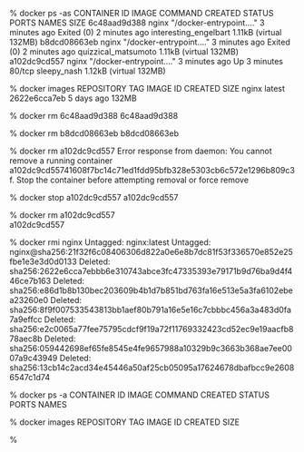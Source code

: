 % docker ps -as
    CONTAINER ID        IMAGE               COMMAND                  CREATED             STATUS                     PORTS               NAMES                   SIZE
    6c48aad9d388        nginx               "/docker-entrypoint.…"   3 minutes ago       Exited (0) 2 minutes ago                       interesting_engelbart   1.11kB (virtual 132MB)
    b8dcd08663eb        nginx               "/docker-entrypoint.…"   3 minutes ago       Exited (0) 2 minutes ago                       quizzical_matsumoto     1.11kB (virtual 132MB)
    a102dc9cd557        nginx               "/docker-entrypoint.…"   3 minutes ago       Up 3 minutes               80/tcp              sleepy_nash             1.12kB (virtual 132MB)

% docker images
    REPOSITORY          TAG                 IMAGE ID            CREATED             SIZE
    nginx               latest              2622e6cca7eb        5 days ago          132MB

% docker rm 6c48aad9d388 
    6c48aad9d388

% docker rm b8dcd08663eb
    b8dcd08663eb

% docker rm a102dc9cd557 
    Error response from daemon: You cannot remove a running container a102dc9cd55741608f7bc14c71ed1fdd95bfb328e5303cb6c572e1296b809c3f. Stop the container before attempting removal or force remove

% docker stop a102dc9cd557 
    a102dc9cd557

% docker rm a102dc9cd557   
    a102dc9cd557

% docker rmi nginx
    Untagged: nginx:latest
    Untagged: nginx@sha256:21f32f6c08406306d822a0e6e8b7dc81f53f336570e852e25fbe1e3e3d0d0133
    Deleted: sha256:2622e6cca7ebbb6e310743abce3fc47335393e79171b9d76ba9d4f446ce7b163
    Deleted: sha256:e86d1b8b130bec203609b4b1d7b851bd763fa16e513e5a3fa6102ebea23260e0
    Deleted: sha256:8f9f007533543813bb1aef80b791a16e5e16c7cbbbc456a3a483d0fa7a9effcc
    Deleted: sha256:e2c0065a77fee75795cdcf9f19a72f11769332423cd52ec9e19aacfb878aec8b
    Deleted: sha256:059442698ef65fe8545e4fe9657988a10329b9c3663b368ae7ee0007a9c43949
    Deleted: sha256:13cb14c2acd34e45446a50af25cb05095a17624678dbafbcc9e26086547c1d74

% docker ps -a
    CONTAINER ID        IMAGE               COMMAND             CREATED             STATUS              PORTS               NAMES

% docker images
    REPOSITORY          TAG                 IMAGE ID            CREATED             SIZE

% 